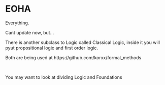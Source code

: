 # EOHA
Everything.


<p>Cant update now, but...</p>

<p>There is another subclass to Logic called Classical Logic,
inside it you will pyut propositional logic and first order logic.</p>
<p>Both are being used at https://github.com/korxx/formal_methods</p>
<br>
<p>You may want to look at dividing Logic and Foundations</p>
